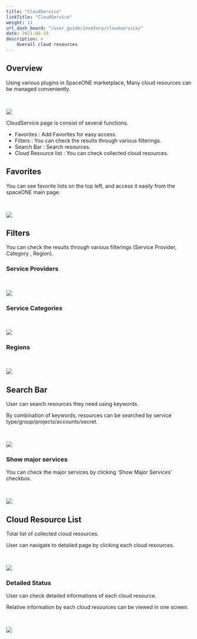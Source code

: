 ```yaml
---
title: "CloudService"
linkTitle: "CloudService"
weight: 11
url_dash_board: "/user_guide/invetory/cloudservice/" 
date: 2021-06-10
description: >
    Overall cloud resources
---
```


## Overview  

Using various plugins in SpaceONE marketplace, Many cloud resources can be managed conveniently.

<br>

![](/docs/guides/user_guide/invetory/cloudservice_img/cloudservice_image_01.png)

CloudService page is consist of several functions.

* Favorites : Add Favorites for easy access.
* Filters : You can check the results through various filterings.
* Search Bar : Search resources.
* Cloud Resource list : You can check collected cloud resources.

## Favorites

You can see favorite lists on the top left, and access it easily from the spaceONE main page.

<br>

![](/docs/guides/user_guide/invetory/cloudservice_img/cloudservice_image_02.png)

## Filters

You can check the results through various filterings (Service Provider, Category , Region).

### Service Providers

<br>

![](/docs/guides/user_guide/invetory/cloudservice_img/cloudservice_image_03.png)

### Service Categories

<br>

![](/docs/guides/user_guide/invetory/cloudservice_img/cloudservice_image_04.png)

### Regions

<br>

![](/docs/guides/user_guide/invetory/cloudservice_img/cloudservice_image_05.png)

## Search Bar

User can search resources they need using keywords.

By combination of keywords, resources can be searched by service type/group/projects/accounts/secret. 

<br>

![](/docs/guides/user_guide/invetory/cloudservice_img/cloudservice_image_06.png)

### Show major services

You can check the major services by clicking 'Show Major Services' checkbox.

<br>

![](/docs/guides/user_guide/invetory/cloudservice_img/cloudservice_image_07.png)

## Cloud Resource List

Total list of collected cloud resources.

User can navigate to detailed page by clicking each cloud resources.

<br>

![](/docs/guides/user_guide/invetory/cloudservice_img/cloudservice_image_08.png)

### Detailed Status

User can check detailed informations of each cloud resource.

Relative information by each cloud resources can be viewed in one screen.

<br>

![](/docs/guides/user_guide/invetory/cloudservice_img/cloudservice_image_09.png)